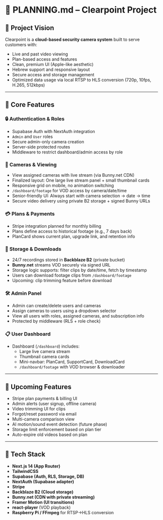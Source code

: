 # 📌 PLANNING.md – Clearpoint Project

## 🧭 Project Vision

Clearpoint is a **cloud-based security camera system** built to serve customers with:

- Live and past video viewing  
- Plan-based access and features  
- Clean, premium UI (Apple-like aesthetic)  
- Hebrew support and responsive layout  
- Secure access and storage management  
- Optimized data usage via local RTSP to HLS conversion (720p, 10fps, H.265, 512kbps)

---

## 🔑 Core Features

### 🔒 Authentication & Roles
- Supabase Auth with NextAuth integration
- `Admin` and `User` roles
- Secure admin-only camera creation
- Server-side protected routes
- Middleware to restrict dashboard/admin access by role

### 🎥 Cameras & Viewing
- View assigned cameras with live stream (via Bunny.net CDN)
- Finalized layout: One large live stream panel + small thumbnail cards
- Responsive grid on mobile, no animation switching
- `/dashboard/footage` for VOD access by camera/date/time
- Senior-friendly UI: Always start with camera selection → date → time
- Secure video delivery using private B2 storage + signed Bunny URLs

### 💳 Plans & Payments
- Stripe integration planned for monthly billing
- Plans define access to historical footage (e.g., 7 days back)
- PlanCard shows current plan, upgrade link, and retention info

### 💾 Storage & Downloads
- 24/7 recordings stored in **Backblaze B2** (private bucket)
- **Bunny.net** streams VOD securely via signed URL
- Storage logic supports: filter clips by date/time, fetch by timestamp
- Users can download footage clips from `/dashboard/footage`
- Upcoming: clip trimming feature before download

### 🛠 Admin Panel
- Admin can create/delete users and cameras
- Assign cameras to users using a dropdown selector
- View all users with roles, assigned cameras, and subscription info
- Protected by middleware (RLS + role check)

### 📋 User Dashboard
- Dashboard (`/dashboard`) includes:
  - Large live camera stream
  - Thumbnail camera cards
  - Mini-navbar: PlanCard, SupportCard, DownloadCard
  - `/dashboard/footage` with VOD browser & downloader

---

## 🧱 Upcoming Features

- Stripe plan payments & billing UI  
- Admin alerts (user signup, offline camera)  
- Video trimming UI for clips  
- Forgot/reset password via email  
- Multi-camera comparison view  
- AI motion/sound event detection (future phase)  
- Storage limit enforcement based on plan tier  
- Auto-expire old videos based on plan

---

## 📐 Tech Stack

- **Next.js 14 (App Router)**  
- **TailwindCSS**  
- **Supabase (Auth, RLS, Storage, DB)**  
- **NextAuth (Supabase adapter)**  
- **Stripe**  
- **Backblaze B2 (Cloud storage)**  
- **Bunny.net (CDN with private streaming)**  
- **Framer Motion (UI transitions)**  
- **react-player** (VOD playback)  
- **Raspberry Pi / FFmpeg** for RTSP→HLS conversion
